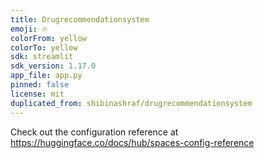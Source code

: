 ```yaml
---
title: Drugrecommendationsystem
emoji: 🔥
colorFrom: yellow
colorTo: yellow
sdk: streamlit
sdk_version: 1.17.0
app_file: app.py
pinned: false
license: mit
duplicated_from: shibinashraf/drugrecommendationsystem
---
```


Check out the configuration reference at https://huggingface.co/docs/hub/spaces-config-reference
